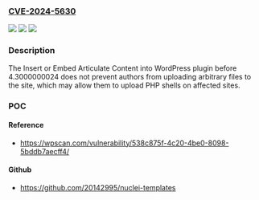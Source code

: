 ### [CVE-2024-5630](https://cve.mitre.org/cgi-bin/cvename.cgi?name=CVE-2024-5630)
![](https://img.shields.io/static/v1?label=Product&message=Insert%20or%20Embed%20Articulate%20Content%20into%20WordPress&color=blue)
![](https://img.shields.io/static/v1?label=Version&message=0%3C%204.3000000024%20&color=brighgreen)
![](https://img.shields.io/static/v1?label=Vulnerability&message=CWE-78%20OS%20Command%20Injection&color=brighgreen)

### Description

The Insert or Embed Articulate Content into WordPress plugin before 4.3000000024 does not prevent authors from uploading arbitrary files to the site, which may allow them to upload PHP shells on affected sites.

### POC

#### Reference
- https://wpscan.com/vulnerability/538c875f-4c20-4be0-8098-5bddb7aecff4/

#### Github
- https://github.com/20142995/nuclei-templates

